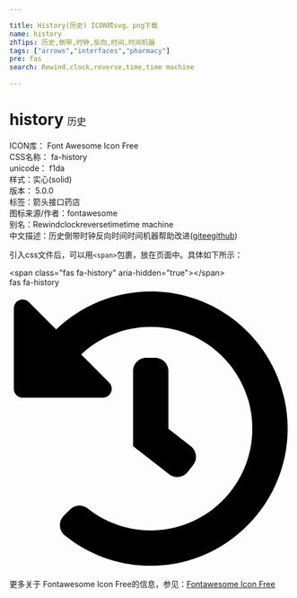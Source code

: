 ```yaml
---

title: History(历史) ICON转svg、png下载
name: history
zhTips: 历史,倒带,时钟,反向,时间,时间机器
tags: ["arrows","interfaces","pharmacy"]
pre: fas
search: Rewind,clock,reverse,time,time machine

---
```


# history  <small style="font-size: 60%;font-weight: 100">历史</small>


<div class="detail-page">
<p>
<span>
ICON库：
<span class="badge-secondary badge">Font Awesome Icon Free</span> 
</span>
<br/>
<span>
CSS名称：
<span class="badge-secondary badge">fa-history</span> 
</span>
<br/>
<span>
unicode：
<span class="badge-secondary badge">f1da</span> 
<copy-btn content='f1da' btn-title=""></copy-btn>
<copy-btn :content='String.fromCodePoint(parseInt("f1da", 16))' btn-title="复制U"></copy-btn>
</span><br/><span>样式：<span class="badge-light badge">实心(solid)</span></span>
<br/>
<span>
版本：
<span class="badge-secondary badge">5.0.0</span> 
</span><br/><span>标签：<span class="badge-light badge"><router-link to="/tags/arrows.html">箭头</router-link></span><span class="badge-light badge"><router-link to="/tags/interfaces.html">接口</router-link></span><span class="badge-light badge"><router-link to="/tags/pharmacy.html">药店</router-link></span></span>
<br/>
<span>图标来源/作者：<span class="badge-light badge">fontawesome</span></span> 
<br/>
<span>别名：<span class="badge-light badge">Rewind</span><span class="badge-light badge">clock</span><span class="badge-light badge">reverse</span><span class="badge-light badge">time</span><span class="badge-light badge">time machine</span></span><br/><span class="zh-detail">中文描述：<span class="badge-primary badge">历史</span><span class="badge-primary badge">倒带</span><span class="badge-primary badge">时钟</span><span class="badge-primary badge">反向</span><span class="badge-primary badge">时间</span><span class="badge-primary badge">时间机器</span><span class="help-link"><span>帮助改进</span>(<a href="https://gitee.com/liuwave/icon-helper/edit/master/json/fontawesome/solid/history.json" target="_blank" rel="noopener noreferrer">gitee</a><a href="https://github.com/liuwave/icon-helper/edit/master/json/fontawesome/solid/history.json" target="_blank" rel="noopener noreferrer">github</a></span>)</span><br/>
</p>
</div>
<div class="alert alert-dark">
  <i class="fas fa-history fa-xs"></i>
  <i class="fas fa-history fa-sm"></i>
  <i class="fas fa-history fa-lg"></i>
  <i class="fas fa-history fa-2x"></i>
  <i class="fas fa-history fa-3x"></i>
  <i class="fas fa-history fa-5x"></i>
  <i class="fas fa-history fa-7x"></i>
</div>
<div>
  <p>引入css文件后，可以用<code>&lt;span&gt;</code>包裹，放在页面中。具体如下所示：    
  </p>
  <div class="alert alert-primary" style="font-size: 14px">
    &lt;span class="fas fa-history" aria-hidden="true"&gt;&lt;/span&gt;
    <copy-btn content='<span class="fas fa-history" aria-hidden="true"></span>'></copy-btn>
  </div>
  <div class="alert alert-secondary">
    <i class="fas fa-history"
    style="font-size: 24px"
    aria-hidden="true"></i> fas fa-history
    <copy-btn content="fas fa-history" btn-title="复制图标名称"></copy-btn>
  </div>
</div>
<div id="svg" class="svg-wrap">
<svg xmlns="http://www.w3.org/2000/svg" viewBox="0 0 512 512"><path d="M504 255.531c.253 136.64-111.18 248.372-247.82 248.468-59.015.042-113.223-20.53-155.822-54.911-11.077-8.94-11.905-25.541-1.839-35.607l11.267-11.267c8.609-8.609 22.353-9.551 31.891-1.984C173.062 425.135 212.781 440 256 440c101.705 0 184-82.311 184-184 0-101.705-82.311-184-184-184-48.814 0-93.149 18.969-126.068 49.932l50.754 50.754c10.08 10.08 2.941 27.314-11.313 27.314H24c-8.837 0-16-7.163-16-16V38.627c0-14.254 17.234-21.393 27.314-11.314l49.372 49.372C129.209 34.136 189.552 8 256 8c136.81 0 247.747 110.78 248 247.531zm-180.912 78.784l9.823-12.63c8.138-10.463 6.253-25.542-4.21-33.679L288 256.349V152c0-13.255-10.745-24-24-24h-16c-13.255 0-24 10.745-24 24v135.651l65.409 50.874c10.463 8.137 25.541 6.253 33.679-4.21z"/></svg>
</div>
<detail full-name='fa-history'></detail>
    
<div><p>更多关于  Fontawesome Icon Free的信息，参见：<a target="_blank" href="https://iconhelper.cn/fontawesome.html">Fontawesome Icon Free</a>
</p></div>
